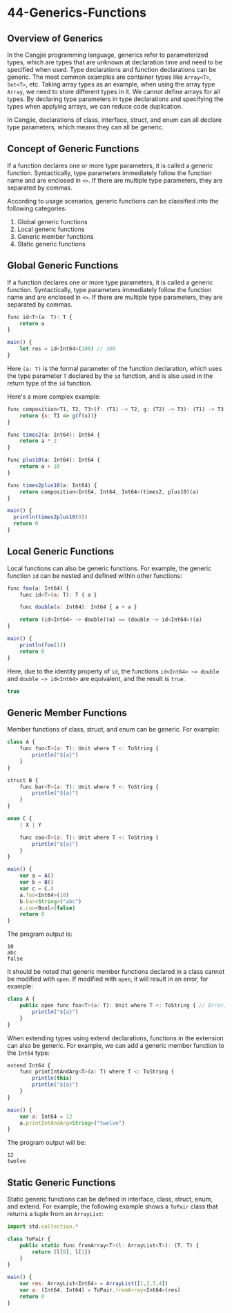 # 44-Generics-Functions

## Overview of Generics

In the Cangjie programming language, generics refer to parameterized types, which are types that are unknown at declaration time and need to be specified when used. Type declarations and function declarations can be generic. The most common examples are container types like `Array<T>`, `Set<T>`, etc. Taking array types as an example, when using the array type `Array`, we need to store different types in it. We cannot define arrays for all types. By declaring type parameters in type declarations and specifying the types when applying arrays, we can reduce code duplication.

In Cangjie, declarations of class, interface, struct, and enum can all declare type parameters, which means they can all be generic.

## Concept of Generic Functions

If a function declares one or more type parameters, it is called a generic function. Syntactically, type parameters immediately follow the function name and are enclosed in `<>`. If there are multiple type parameters, they are separated by commas.

According to usage scenarios, generic functions can be classified into the following categories:

1. Global generic functions
2. Local generic functions
3. Generic member functions
4. Static generic functions

## Global Generic Functions

If a function declares one or more type parameters, it is called a generic function. Syntactically, type parameters immediately follow the function name and are enclosed in `<>`. If there are multiple type parameters, they are separated by commas.

```javascript
func id<T>(a: T): T {
    return a
}

main() {
    let res = id<Int64>(100) // 100 
}
```

Here `(a: T)` is the formal parameter of the function declaration, which uses the type parameter `T` declared by the `id` function, and is also used in the return type of the `id` function.

Here's a more complex example:

```javascript
func composition<T1, T2, T3>(f: (T1) -> T2, g: (T2) -> T3): (T1) -> T3 {
    return {x: T1 => g(f(x))}
}

func times2(a: Int64): Int64 {
    return a * 2
}

func plus10(a: Int64): Int64 {
    return a + 10
}

func times2plus10(a: Int64) {
    return composition<Int64, Int64, Int64>(times2, plus10)(a)
}

main() {
  println(times2plus10(9))
  return 0
}
```

## Local Generic Functions

Local functions can also be generic functions. For example, the generic function `id` can be nested and defined within other functions:

```javascript
func foo(a: Int64) {
    func id<T>(a: T): T { a }

    func double(a: Int64): Int64 { a + a }

    return (id<Int64> ~> double)(a) == (double ~> id<Int64>)(a)
}

main() {
    println(foo(1))
    return 0
}
```

Here, due to the identity property of `id`, the functions `id<Int64> ~> double` and `double ~> id<Int64>` are equivalent, and the result is `true`.

```javascript
true
```

## Generic Member Functions

Member functions of class, struct, and enum can be generic. For example:

```javascript
class A {
    func foo<T>(a: T): Unit where T <: ToString {
        println("${a}")
    }
}

struct B {
    func bar<T>(a: T): Unit where T <: ToString {
        println("${a}")
    }
}

enum C {
    | X | Y

    func coo<T>(a: T): Unit where T <: ToString {
        println("${a}")
    }
}

main() {
    var a = A()
    var b = B()
    var c = C.X
    a.foo<Int64>(10)
    b.bar<String>("abc")
    c.coo<Bool>(false)
    return 0
}
```

The program output is:

```text
10
abc
false
```

It should be noted that generic member functions declared in a class cannot be modified with `open`. If modified with `open`, it will result in an error, for example:

```javascript
class A {
    public open func foo<T>(a: T): Unit where T <: ToString { // Error, open generic function is not allowed
        println("${a}")
    }
}
```

When extending types using extend declarations, functions in the extension can also be generic. For example, we can add a generic member function to the `Int64` type:

```javascript
extend Int64 {
    func printIntAndArg<T>(a: T) where T <: ToString {
        println(this)
        println("${a}")
    }
}

main() {
    var a: Int64 = 12
    a.printIntAndArg<String>("twelve")
}
```

The program output will be:

```text
12
twelve
```

## Static Generic Functions

Static generic functions can be defined in interface, class, struct, enum, and extend. For example, the following example shows a `ToPair` class that returns a tuple from an `ArrayList`:

```javascript
import std.collection.*

class ToPair {
    public static func fromArray<T>(l: ArrayList<T>): (T, T) {
        return (l[0], l[1])
    }
}

main() {
    var res: ArrayList<Int64> = ArrayList([1,2,3,4])
    var a: (Int64, Int64) = ToPair.fromArray<Int64>(res)
    return 0
}
```